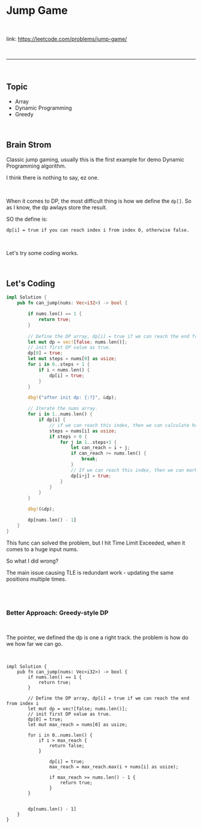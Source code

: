 # Jump Game

<br>

link: https://leetcode.com/problems/jump-game/

<br>

---

<br>

## Topic

* Array
* Dynamic Programming
* Greedy

<br>

## Brain Strom

Classic jump gaming, usually this is the first example for demo Dynamic Programming algorithm.

I think there is nothing to say, ez one.

<br>

When it comes to DP, the most difficult thing is how we define the `dp[]`.
So as I know, the dp awlays store the result.

SO the define is:

```
dp[i] = true if you can reach index i from index 0, otherwise false.
```

<br>

Let's try some coding works.

<br>

## Let's Coding


```rust
impl Solution {
    pub fn can_jump(nums: Vec<i32>) -> bool {

        if nums.len() == 1 {
            return true;
        }
        
        // Define the DP array, dp[i] = true if we can reach the end from index i
        let mut dp = vec![false; nums.len()];
        // init first DP value as true.
        dp[0] = true;
        let mut steps = nums[0] as usize;
        for i in 0..steps + 1 {
            if i < nums.len() {
                dp[i] = true;
            }
        }

        dbg!("after init dp: {:?}", &dp);

        // Iterate the nums array.
        for i in 1..nums.len() {
            if dp[i] {
                // if we can reach this index, then we can calculate how far we can jump from here.
                steps = nums[i] as usize;
                if steps > 0 {
                    for j in 1..steps+1 {
                        let can_reach = i + j;
                        if can_reach >= nums.len() {
                            break;
                        }
                        // If we can reach this index, then we can mark it as true.
                        dp[i+j] = true;
                    }
                }
            }
        }

        dbg!(&dp);

        dp[nums.len() - 1]
    }
}
```

This func can solved the problem, but I hit Time Limit Exceeded, when it comes to a huge input nums.

So what I did wrong?

The main issue causing TLE is redundant work - updating the same positions multiple times.

<br>
<br>

### Better Approach: Greedy-style DP

<br>

The pointer, we defined the dp is one a right track. the problem is how do we how far we can go.

<br>

```
impl Solution {
    pub fn can_jump(nums: Vec<i32>) -> bool {
        if nums.len() == 1 {
            return true;
        }
        
        // Define the DP array, dp[i] = true if we can reach the end from index i
        let mut dp = vec![false; nums.len()];
        // init first DP value as true.
        dp[0] = true;
        let mut max_reach = nums[0] as usize;

        for i in 0..nums.len() {
            if i > max_reach {
                return false;
            }

                dp[i] = true;
                max_reach = max_reach.max(i + nums[i] as usize);

                if max_reach >= nums.len() - 1 {
                    return true;
                }
        }
        

        dp[nums.len() - 1]
    }
}
```